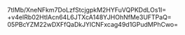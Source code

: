 7tIMb/XneNFkm7DoLzfStcjgpkM2HYFuVQPKDdLOs1I=
+v4eIRb02HtIAcn64L6JTXcA148YJHOhNfMe3UFTPaQ=
05PBcYZM22wDXFfQaDkJYlCNFxcag49d1GPudMPhCwo=
